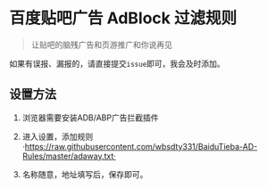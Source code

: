 # 百度贴吧广告 AdBlock 过滤规则

> 让贴吧的脑残广告和页游推广和你说再见

如果有误报、漏报的，请直接提交`issue`即可，我会及时添加。

## 设置方法
1. 浏览器需要安装ADB/ABP广告拦截插件
2. 进入设置，添加规则 
·https://raw.githubusercontent.com/wbsdty331/BaiduTieba-AD-Rules/master/adaway.txt·

3. 名称随意，地址填写后，保存即可。
